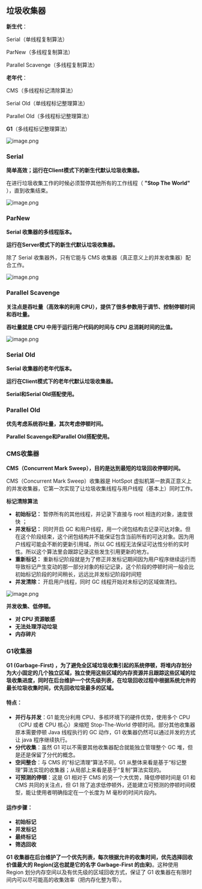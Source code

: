 ## 垃圾收集器

**新生代**：

Serial（单线程复制算法）

ParNew（多线程复制算法）

Parallel Scavenge（多线程复制算法）

**老年代**：

CMS（多线程标记清除算法）

Serial Old（单线程标记整理算法）

Parallel Old（多线程标记整理算法）

**G1**（多线程标记整理算法）

![image.png](https://upload-images.jianshu.io/upload_images/9229344-b4a05c1b2ac1e84d.png?imageMogr2/auto-orient/strip%7CimageView2/2/w/1240)

### Serial

**简单高效；运行在Client模式下的新生代默认垃圾收集器。**

在进行垃圾收集工作的时候必须暂停其他所有的工作线程（ **"Stop The World"** ），直到收集结束。

![image.png](https://upload-images.jianshu.io/upload_images/9229344-14e3e5e3dcde99f3.png?imageMogr2/auto-orient/strip%7CimageView2/2/w/1240)



### ParNew

**Serial 收集器的多线程版本。**

**运行在Server模式下的新生代默认垃圾收集器。**

除了 Serial 收集器外，只有它能与 CMS 收集器（真正意义上的并发收集器）配合工作。

![image.png](https://upload-images.jianshu.io/upload_images/9229344-101c6d77f00c5dff.png?imageMogr2/auto-orient/strip%7CimageView2/2/w/1240)



### Parallel Scavenge

**关注点是吞吐量（高效率的利用 CPU），提供了很多参数用于调节、控制停顿时间和吞吐量。**

**吞吐量就是 CPU 中用于运行用户代码的时间与 CPU 总消耗时间的比值。**

![image.png](https://upload-images.jianshu.io/upload_images/9229344-7e20e2010ecc7fff.png?imageMogr2/auto-orient/strip%7CimageView2/2/w/1240)



### Serial Old

**Serial 收集器的老年代版本。**

**运行在Client模式下的老年代默认垃圾收集器。**

**Serial和Serial Old搭配使用。**



### Parallel Old

**优先考虑系统吞吐量，其次考虑停顿时间。**

**Parallel Scavenge和Parallel Old搭配使用。**



### CMS收集器

**CMS（Concurrent Mark Sweep），目的是达到最短的垃圾回收停顿时间。**

CMS（Concurrent Mark Sweep）收集器是 HotSpot 虚拟机第一款真正意义上的并发收集器，它第一次实现了让垃圾收集线程与用户线程（基本上）同时工作。

**标记清除算法**

- **初始标记：** 暂停所有的其他线程，并记录下直接与 root 相连的对象，速度很快 ；
- **并发标记：** 同时开启 GC 和用户线程，用一个闭包结构去记录可达对象。但在这个阶段结束，这个闭包结构并不能保证包含当前所有的可达对象。因为用户线程可能会不断的更新引用域，所以 GC 线程无法保证可达性分析的实时性。所以这个算法里会跟踪记录这些发生引用更新的地方。
- **重新标记：** 重新标记阶段就是为了修正并发标记期间因为用户程序继续运行而导致标记产生变动的那一部分对象的标记记录，这个阶段的停顿时间一般会比初始标记阶段的时间稍长，远远比并发标记阶段时间短
- **并发清除：** 开启用户线程，同时 GC 线程开始对未标记的区域做清扫。

![image.png](https://upload-images.jianshu.io/upload_images/9229344-069a1c52ca52f160.png?imageMogr2/auto-orient/strip%7CimageView2/2/w/1240)

**并发收集、低停顿。**

- **对 CPU 资源敏感**
- **无法处理浮动垃圾**
- **内存碎片**



### G1收集器

**G1 (Garbage-First) ，为了避免全区域垃圾收集引起的系统停顿，将堆内存划分为大小固定的几个独立区域，独立使用这些区域的内存资源并且跟踪这些区域的垃圾收集进度，同时在后台维护一个优先级列表，在垃圾回收过程中根据系统允许的最长垃圾收集时间，优先回收垃圾最多的区域。**

#### 特点：

- **并行与并发**：G1 能充分利用 CPU、多核环境下的硬件优势，使用多个 CPU（CPU 或者 CPU 核心）来缩短 Stop-The-World 停顿时间。部分其他收集器原本需要停顿 Java 线程执行的 GC 动作，G1 收集器仍然可以通过并发的方式让 java 程序继续执行。
- **分代收集**：虽然 G1 可以不需要其他收集器配合就能独立管理整个 GC 堆，但是还是保留了分代的概念。
- **空间整合**：与 CMS 的“标记清理”算法不同，G1 从整体来看是基于“标记整理”算法实现的收集器；从局部上来看是基于“复制”算法实现的。
- **可预测的停顿**：这是 G1 相对于 CMS 的另一个大优势，降低停顿时间是 G1 和 CMS 共同的关注点，但 G1 除了追求低停顿外，还能建立可预测的停顿时间模型，能让使用者明确指定在一个长度为 M 毫秒的时间片段内。

#### 运作步骤：

- **初始标记**
- **并发标记**
- **最终标记**
- **筛选回收**

**G1 收集器在后台维护了一个优先列表，每次根据允许的收集时间，优先选择回收价值最大的 Region(这也就是它的名字 Garbage-First 的由来)**。这种使用 Region 划分内存空间以及有优先级的区域回收方式，保证了 G1 收集器在有限时间内可以尽可能高的收集效率（把内存化整为零）。
